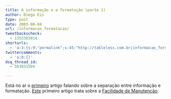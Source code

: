 ```yaml
---
title: A informação e a formatação (parte 1)
author: Diego Eis
type: post
date: 2003-08-04
url: /informacao_formatacao/
tweetbackscheck:
  - 1355303014
shorturls:
  - 'a:3:{s:9:"permalink";s:45:"http://tableless.com.br/informacao_formatacao";s:7:"tinyurl";s:26:"http://tinyurl.com/3ft25tq";s:4:"isgd";s:19:"http://is.gd/QO6L9e";}'
twittercomments:
  - 'a:0:{}'
dsq_thread_id:
  - 503031504

---
```

Está no ar o [primeiro][1] artigo falando sobre a separação entre informação e formatação. [Este][1] primeiro artigo trata sobre a [Facilidade de Manutenção][1].

 [1]: http://tableless.com.br/artigos/infoform.asp "Facilidade de Manutenção"